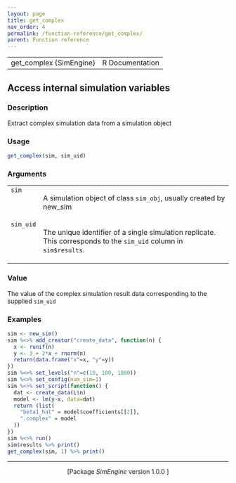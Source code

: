 ```yaml
---
layout: page
title: get_complex 
nav_order: 4 
permalink: /function-reference/get_complex/
parent: Function reference
---
```



<table width="100%" summary="page for get_complex {SimEngine}"><tr><td>get_complex {SimEngine}</td><td style="text-align: right;">R Documentation</td></tr></table>

<h2>Access internal simulation variables</h2>

<h3>Description</h3>

<p>Extract complex simulation data from a simulation object
</p>


<h3>Usage</h3>

```R
get_complex(sim, sim_uid)
```


<h3>Arguments</h3>

<table summary="R argblock">
<tr valign="top"><td><span style='font-family:&quot;SFMono-Regular&quot;,Menlo,Consolas,Monospace; font-size:0.85em'>sim</span></td>
<td>
<p>A simulation object of class <span style='font-family:&quot;SFMono-Regular&quot;,Menlo,Consolas,Monospace; font-size:0.85em'>sim_obj</span>, usually created by
new_sim</p>
</td></tr>
<tr valign="top"><td><span style='font-family:&quot;SFMono-Regular&quot;,Menlo,Consolas,Monospace; font-size:0.85em'>sim_uid</span></td>
<td>
<p>The unique identifier of a single simulation replicate. This
corresponds to the <span style='font-family:&quot;SFMono-Regular&quot;,Menlo,Consolas,Monospace; font-size:0.85em'>sim_uid</span> column in <span style='font-family:&quot;SFMono-Regular&quot;,Menlo,Consolas,Monospace; font-size:0.85em'>sim$results</span>.</p>
</td></tr>
</table>


<h3>Value</h3>

<p>The value of the complex simulation result data corresponding to the
supplied <span style='font-family:&quot;SFMono-Regular&quot;,Menlo,Consolas,Monospace; font-size:0.85em'>sim_uid</span>
</p>


<h3>Examples</h3>

```R
sim <- new_sim()
sim %<>% add_creator("create_data", function(n) {
  x <- runif(n)
  y <- 3 + 2*x + rnorm(n)
  return(data.frame("x"=x, "y"=y))
})
sim %<>% set_levels("n"=c(10, 100, 1000))
sim %<>% set_config(num_sim=1)
sim %<>% set_script(function() {
  dat <- create_data(L$n)
  model <- lm(y~x, data=dat)
  return (list(
    "beta1_hat" = model$coefficients[[2]],
    ".complex" = model
  ))
})
sim %<>% run()
sim$results %>% print()
get_complex(sim, 1) %>% print()
```

<hr /><div style="text-align: center;">[Package <em>SimEngine</em> version 1.0.0 ]</div>
